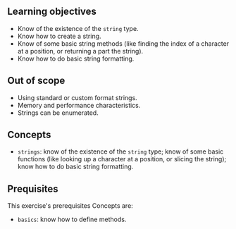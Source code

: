 ## Learning objectives

- Know of the existence of the `string` type.
- Know how to create a string.
- Know of some basic string methods (like finding the index of a character at a position, or returning a part the string).
- Know how to do basic string formatting.

## Out of scope

- Using standard or custom format strings.
- Memory and performance characteristics.
- Strings can be enumerated.

## Concepts

- `strings`: know of the existence of the `string` type; know of some basic functions (like looking up a character at a position, or slicing the string); know how to do basic string formatting.

## Prequisites

This exercise's prerequisites Concepts are:

- `basics`: know how to define methods.

[docs.microsoft.com-string]: https://docs.microsoft.com/en-us/dotnet/api/system.string?view=netcore-3.1
